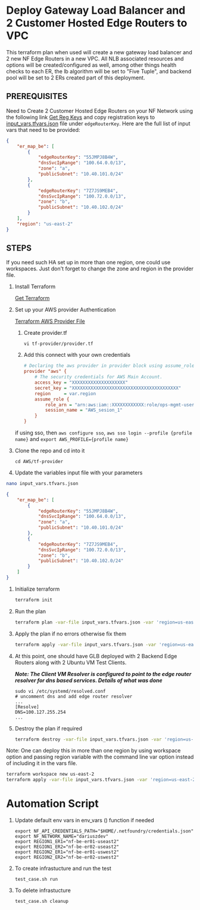 
# Deploy Gateway Load Balancer and 2 Customer Hosted Edge Routers to VPC

This terraform plan when used will create a new gateway load balancer and 2 new NF Edge Routers in a new VPC. All NLB associated resources and options will be created/configured as well, among other things health checks to each ER, the lb algorithm will be set to "Five Tuple", and backend pool will be set to 2 ERs created part of this deployment.

## **PREREQUISITES**

Need to Create 2 Customer Hosted Edge Routers on your NF Network using the following link [Get Reg Keys](https://nfconsole.io/login) and copy registration keys to [input_vars.tfvars.json](tf-provider/input_vars.tfvars.json) file under `edgeRouterKey`. Here  are the full list of input vars that need to be provided:

```json
{
    "er_map_be": [
        {
            "edgeRouterKey": "55JMPJ8B4W",
            "dnsSvcIpRange": "100.64.0.0/13",
            "zone": "a",
            "publicSubnet": "10.40.101.0/24"
        },
        {
            "edgeRouterKey": "7Z7JS9MEB4",
            "dnsSvcIpRange": "100.72.0.0/13",
            "zone": "b",
            "publicSubnet": "10.40.102.0/24"
        }
    ],
    "region": "us-east-2"
}
```

## **STEPS**

If you need such HA set up in more than one region, one could use workspaces. Just don't forget to change the zone and region in the provider file.

1. Install Terraform

    [Get Terraform](https://www.terraform.io/downloads)

1. Set up your AWS provider Authentication

    [Terraform AWS Provider File](https://registry.terraform.io/providers/hashicorp/aws/latest/docs)

    1. Create provider.tf

        ```shell
        vi tf-provider/provider.tf
        ```

    1. Add this connect with your own credentials

        ```ini
        # Declaring the aws provider in provider block using assume_role.
        provider "aws" {
            # The security credentials for AWS Main Account.
            access_key = "XXXXXXXXXXXXXXXXXXXX"
            secret_key = "XXXXXXXXXXXXXXXXXXXXXXXXXXXXXXXXXXXXXXXX"
            region     = var.region
            assume_role {
                role_arn = "arn:aws:iam::XXXXXXXXXXXX:role/ops-mgmt-user"
                session_name = "AWS_sesion_1"
            }
        }
        ```
    if using sso, then `aws configure sso`, `aws sso login --profile {profile name}` and `export AWS_PROFILE={profile name}`
    
1. Clone the repo and cd into it

    ```shell
    cd AWS/tf-provider
    ```

1. Update the variables input file with your parameters

```bash
nano input_vars.tfvars.json
```

```json
{
    "er_map_be": [
        {
            "edgeRouterKey": "55JMPJ8B4W",
            "dnsSvcIpRange": "100.64.0.0/13",
            "zone": "a",
            "publicSubnet": "10.40.101.0/24"
        },
        {
            "edgeRouterKey": "7Z7JS9MEB4",
            "dnsSvcIpRange": "100.72.0.0/13",
            "zone": "b",
            "publicSubnet": "10.40.102.0/24"
        }
    ]
}
```

1. Initialize terraform

    ```bash
    terraform init
    ```

1. Run the plan

    ```bash
    terraform plan -var-file input_vars.tfvars.json -var 'region=us-east-2'
    ```

1. Apply the plan if no errors otherwise fix them

    ```bash
    terraform apply -var-file input_vars.tfvars.json -var 'region=us-east-2'
    ```

1. At this point, one should have GLB deployed with 2 Backend Edge Routers along with 2 Ubuntu VM Test Clients.

    ***Note: The Client VM Resolver is configured  to point to the edge router resolver for dns based services. Details of what was done***

    ```shell
    sudo vi /etc/systemd/resolved.conf
    # uncomment dns and add edge router resolver
    ...
    [Resolve]
    DNS=100.127.255.254
    ...
    ```

1. Destroy the plan if required

    ```bash
    terraform destroy -var-file input_vars.tfvars.json -var 'region=us-east-2'
    ```

Note:
One can deploy this in more than one region by using workspace option and passing region variable with the command line var option instead of including it in the vars file.

```bash
terraform workspace new us-east-2
terraform apply -var-file input_vars.tfvars.json -var 'region=us-east-2'
```

# Automation Script

1. Update default env vars in env_vars () function if needed

    ```shell
    export NF_API_CREDENTIALS_PATH="$HOME/.netfoundry/credentials.json"
    export NF_NETWORK_NAME="dariuszdev"
    export REGION1_ER1="nf-be-er01-useast2"
    export REGION1_ER2="nf-be-er02-useast2"
    export REGION2_ER1="nf-be-er01-uswest2"
    export REGION2_ER2="nf-be-er02-uswest2"
    ```


1. To create infrastucture and run the test

    ```shell
    test_case.sh run
    ```

1. To delete infrastucture

    ```shell
    test_case.sh cleanup
    ```
